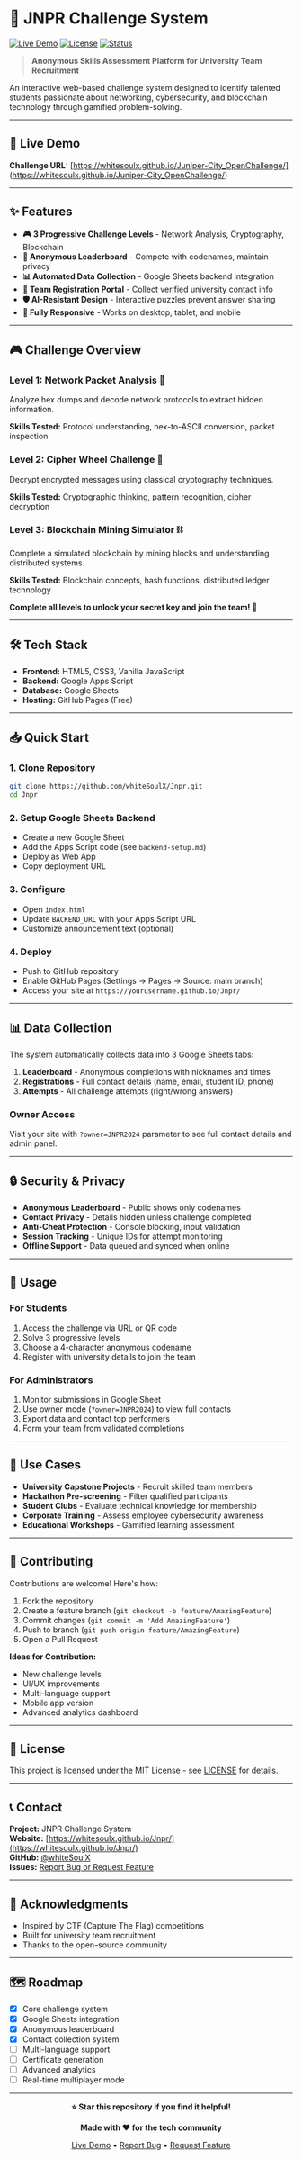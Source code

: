 # 🎯 JNPR Challenge System

[![Live Demo](https://img.shields.io/badge/demo-live-brightgreen)](https://whitesoulx.github.io/Jnpr/)
[![License](https://img.shields.io/badge/license-MIT-blue.svg)](LICENSE)
[![Status](https://img.shields.io/badge/status-active-success.svg)]()

> **Anonymous Skills Assessment Platform for University Team Recruitment**

An interactive web-based challenge system designed to identify talented students passionate about networking, cybersecurity, and blockchain technology through gamified problem-solving.

---

## 🚀 Live Demo

**Challenge URL:** [https://whitesoulx.github.io/Juniper-City_OpenChallenge/] (https://whitesoulx.github.io/Juniper-City_OpenChallenge/)

---

## ✨ Features

- **🎮 3 Progressive Challenge Levels** - Network Analysis, Cryptography, Blockchain
- **🔐 Anonymous Leaderboard** - Compete with codenames, maintain privacy
- **📊 Automated Data Collection** - Google Sheets backend integration
- **👥 Team Registration Portal** - Collect verified university contact info
- **🛡️ AI-Resistant Design** - Interactive puzzles prevent answer sharing
- **📱 Fully Responsive** - Works on desktop, tablet, and mobile

---

## 🎮 Challenge Overview

### Level 1: Network Packet Analysis 📡
Analyze hex dumps and decode network protocols to extract hidden information.

**Skills Tested:** Protocol understanding, hex-to-ASCII conversion, packet inspection

### Level 2: Cipher Wheel Challenge 🎡
Decrypt encrypted messages using classical cryptography techniques.

**Skills Tested:** Cryptographic thinking, pattern recognition, cipher decryption

### Level 3: Blockchain Mining Simulator ⛓️
Complete a simulated blockchain by mining blocks and understanding distributed systems.

**Skills Tested:** Blockchain concepts, hash functions, distributed ledger technology

**Complete all levels to unlock your secret key and join the team! 🔑**

---

## 🛠️ Tech Stack

- **Frontend:** HTML5, CSS3, Vanilla JavaScript
- **Backend:** Google Apps Script
- **Database:** Google Sheets
- **Hosting:** GitHub Pages (Free)

---

## 📥 Quick Start

### 1. Clone Repository
```bash
git clone https://github.com/whiteSoulX/Jnpr.git
cd Jnpr
```

### 2. Setup Google Sheets Backend
- Create a new Google Sheet
- Add the Apps Script code (see `backend-setup.md`)
- Deploy as Web App
- Copy deployment URL

### 3. Configure
- Open `index.html`
- Update `BACKEND_URL` with your Apps Script URL
- Customize announcement text (optional)

### 4. Deploy
- Push to GitHub repository
- Enable GitHub Pages (Settings → Pages → Source: main branch)
- Access your site at `https://yourusername.github.io/Jnpr/`

---

## 📊 Data Collection

The system automatically collects data into 3 Google Sheets tabs:

1. **Leaderboard** - Anonymous completions with nicknames and times
2. **Registrations** - Full contact details (name, email, student ID, phone)
3. **Attempts** - All challenge attempts (right/wrong answers)

### Owner Access
Visit your site with `?owner=JNPR2024` parameter to see full contact details and admin panel.

---

## 🔒 Security & Privacy

- **Anonymous Leaderboard** - Public shows only codenames
- **Contact Privacy** - Details hidden unless challenge completed
- **Anti-Cheat Protection** - Console blocking, input validation
- **Session Tracking** - Unique IDs for attempt monitoring
- **Offline Support** - Data queued and synced when online

---

## 📱 Usage

### For Students
1. Access the challenge via URL or QR code
2. Solve 3 progressive levels
3. Choose a 4-character anonymous codename
4. Register with university details to join the team

### For Administrators
1. Monitor submissions in Google Sheet
2. Use owner mode (`?owner=JNPR2024`) to view full contacts
3. Export data and contact top performers
4. Form your team from validated completions

---

## 🎯 Use Cases

- **University Capstone Projects** - Recruit skilled team members
- **Hackathon Pre-screening** - Filter qualified participants
- **Student Clubs** - Evaluate technical knowledge for membership
- **Corporate Training** - Assess employee cybersecurity awareness
- **Educational Workshops** - Gamified learning assessment

---

## 🤝 Contributing

Contributions are welcome! Here's how:

1. Fork the repository
2. Create a feature branch (`git checkout -b feature/AmazingFeature`)
3. Commit changes (`git commit -m 'Add AmazingFeature'`)
4. Push to branch (`git push origin feature/AmazingFeature`)
5. Open a Pull Request

**Ideas for Contribution:**
- New challenge levels
- UI/UX improvements
- Multi-language support
- Mobile app version
- Advanced analytics dashboard

---

## 📄 License

This project is licensed under the MIT License - see [LICENSE](LICENSE) for details.

---

## 📞 Contact

**Project:** JNPR Challenge System  
**Website:** [https://whitesoulx.github.io/Jnpr/](https://whitesoulx.github.io/Jnpr/)  
**GitHub:** [@whiteSoulX](https://github.com/whiteSoulX)  
**Issues:** [Report Bug or Request Feature](https://github.com/whiteSoulX/Jnpr/issues)

---

## 🙏 Acknowledgments

- Inspired by CTF (Capture The Flag) competitions
- Built for university team recruitment
- Thanks to the open-source community

---

## 🗺️ Roadmap

- [x] Core challenge system
- [x] Google Sheets integration
- [x] Anonymous leaderboard
- [x] Contact collection system
- [ ] Multi-language support
- [ ] Certificate generation
- [ ] Advanced analytics
- [ ] Real-time multiplayer mode

---

<div align="center">

**⭐ Star this repository if you find it helpful!**

**Made with ❤️ for the tech community**

[Live Demo](https://whitesoulx.github.io/Jnpr/) • [Report Bug](https://github.com/whiteSoulX/Jnpr/issues) • [Request Feature](https://github.com/whiteSoulX/Jnpr/issues)

</div>
